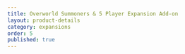 ```yaml
---
title: Overworld Summoners & 5 Player Expansion Add-on
layout: product-details
category: expansions
order: 5
published: true
---
```

